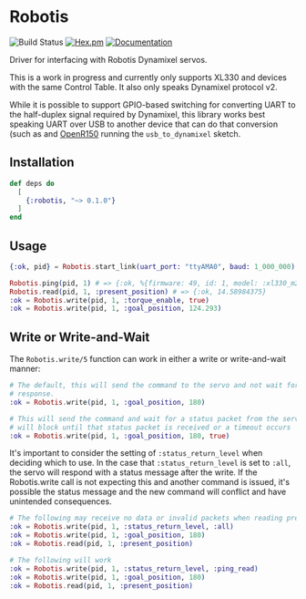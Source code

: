 # Robotis

![Build Status](https://github.com/pkinney/robotis/actions/workflows/ci.yaml/badge.svg)
[![Hex.pm](https://img.shields.io/hexpm/v/robotis.svg)](https://hex.pm/packages/robotis)
[![Documentation](https://img.shields.io/badge/documentation-gray)](https://hexdocs.pm/robotis)

Driver for interfacing with Robotis Dynamixel servos.

This is a work in progress and currently only supports XL330 and devices with the same Control Table. It also only speaks Dynamixel protocol v2.

While it is possible to support GPIO-based switching for converting UART to the half-duplex signal required by Dynamixel, this library works best
speaking UART over USB to another device that can do that conversion (such as and [OpenR150](https://www.robotis.us/openrb-150-starter-kit/) running 
the `usb_to_dynamixel` sketch.


## Installation

```elixir
def deps do
  [
    {:robotis, "~> 0.1.0"}
  ]
end
```

## Usage

```elixir
{:ok, pid} = Robotis.start_link(uart_port: "ttyAMA0", baud: 1_000_000)

Robotis.ping(pid, 1) # => {:ok, %{firmware: 49, id: 1, model: :xl330_m288, model_number: 1200}}
Robotis.read(pid, 1, :present_position) # => {:ok, 14.58984375}
:ok = Robotis.write(pid, 1, :torque_enable, true)
:ok = Robotis.write(pid, 1, :goal_position, 124.293)
```

## Write or Write-and-Wait

The `Robotis.write/5` function can work in either a write or write-and-wait manner:

```elixir
# The default, this will send the command to the servo and not wait for a
# response.
:ok = Robotis.write(pid, 1, :goal_position, 180)

# This will send the command and wait for a status packet from the servo. This
# will block until that status packet is received or a timeout occurs
:ok = Robotis.write(pid, 1, :goal_position, 180, true)

```

It's important to consider the setting of `:status_return_level` when deciding which to use. In the case that `:status_return_level` is set
to `:all`, the servo will respond with a status message after the write. If the Robotis.write call is not expecting this and another command
is issued, it's possible the status message and the new command will conflict and have unintended consequences.

```elixir
# The following may receive no data or invalid packets when reading present_position 
:ok = Robotis.write(pid, 1, :status_return_level, :all)
:ok = Robotis.write(pid, 1, :goal_position, 180)
:ok = Robotis.read(pid, 1, :present_position)

# The following will work
:ok = Robotis.write(pid, 1, :status_return_level, :ping_read)
:ok = Robotis.write(pid, 1, :goal_position, 180)
:ok = Robotis.read(pid, 1, :present_position)
```

